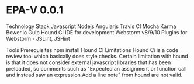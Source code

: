 # EPA-V 0.0.1
Technology Stack
	Javascript
	Nodejs
	Angularjs
	Travis CI
	Mocha
	Karma
	Bower.io
	Gulp
	Hound CI
IDE for development
 	Webstorm v8/9/10
	 Plugins for Webstorm - JSLint, JSHint

Tools Prerequisites
 	npm install
Hound CI Limitations
 Hound Ci is a code review tool which basically does style checks. Certain limitation with hound is that it does not consider external javascript libraries that has been preloaded, so  comments such as "Expected an assignment or function call and instead saw an expression.Add a line note" from hound are not valid.

